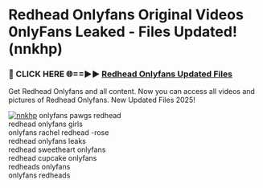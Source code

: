 # Redhead Onlyfans Original Videos 0nlyFans Leaked - Files Updated! (nnkhp)

<h3>🔴 CLICK HERE 🌐==►► <a href="https://tinyurl.com/2jnfzry5" rel="nofollow">Redhead Onlyfans Updated Files</a></h3>

Get Redhead Onlyfans and all content. Now you can access all videos and pictures of Redhead Onlyfans. New Updated Files 2025!

[![nnkhp](https://i.imgur.com/GyGTBgg.gif)](https://tinyurl.com/2jnfzry5)
onlyfans pawgs redhead<br>
redhead onlyfans girls<br>
onlyfans rachel redhead -rose<br>
redhead onlyfans leaks<br>
redhead sweetheart onlyfans<br>
redhead cupcake onlyfans<br>
redheads onlyfans<br>
onlyfans redheads